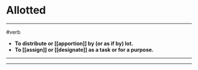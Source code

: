 # Allotted
---
#verb
- **To distribute or [[apportion]] by (or as if by) lot.**
- **To [[assign]] or [[designate]] as a task or for a purpose.**
---
---
